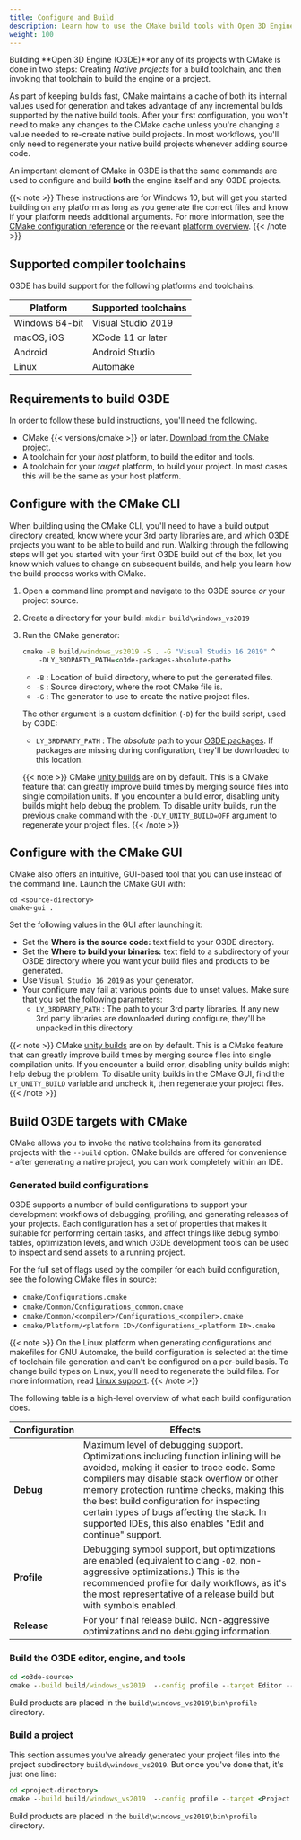 ```yaml
---
title: Configure and Build
description: Learn how to use the CMake build tools with Open 3D Engine (O3DE).
weight: 100
---
```


Building **Open 3D Engine (O3DE)**or any of its projects with CMake is done in two steps: Creating *Native projects* for a build toolchain, and then invoking that toolchain to build the engine or a project.

As part of keeping builds fast, CMake maintains a cache of both its internal values used for generation and takes advantage of any incremental builds supported by the native build tools. After your first configuration, you won't need to make any changes to the CMake cache unless you're changing a value needed to re-create native build projects. In most workflows, you'll only need to regenerate your native build projects whenever adding source code.

An important element of CMake in O3DE is that the same commands are used to configure and build **both** the engine itself and any O3DE projects.

{{< note >}}
These instructions are for Windows 10, but will get you started building on any platform as long as you generate the correct files and know if your platform needs additional arguments. For more information, see the [CMake configuration reference](./reference/) or the relevant [platform overview](/docs/user-guide/platforms/).
{{< /note >}}

## Supported compiler toolchains

O3DE has build support for the following platforms and toolchains:

<!-- TODO: Add download links -->
| Platform | Supported toolchains |
| --- | --- |
| Windows 64-bit | Visual Studio 2019 |
| macOS, iOS | XCode 11 or later |
| Android | Android Studio |
| Linux | Automake |

## Requirements to build O3DE

In order to follow these build instructions, you'll need the following.

* CMake {{< versions/cmake >}} or later. [Download from the CMake project](https://cmake.org/download/).
* A toolchain for your _host_ platform, to build the editor and tools.
* A toolchain for your _target_ platform, to build your project. In most cases this will be the same as your host platform.

## Configure with the CMake CLI

When building using the CMake CLI, you'll need to have a build output directory created, know where your 3rd party libraries are, and which O3DE projects you want to be able to build and run. Walking through the following steps will get you started with your first O3DE build out of the box, let you know which values to change on subsequent builds, and help you learn how the build process works with CMake.

<!-- TODO: Tabs, when they work for non-code content in Markdown -->

1. Open a command line prompt and navigate to the O3DE source *or* your project source.
2. Create a directory for your build: `mkdir build\windows_vs2019`
3. Run the CMake generator:
  
    ```cmd
    cmake -B build/windows_vs2019 -S . -G "Visual Studio 16 2019" ^
        -DLY_3RDPARTY_PATH=<o3de-packages-absolute-path>
    ```

    * `-B` : Location of build directory, where to put the generated files.
    * `-S` : Source directory, where the root CMake file is.
    * `-G` : The generator to use to create the native project files.
  
    The other argument is a custom definition (`-D`) for the build script, used by O3DE:  

    * `LY_3RDPARTY_PATH` : The *absolute* path to your [O3DE packages](./packages). If packages are missing during configuration, they'll be downloaded to this location.

    {{< note >}}
CMake [unity builds](https://cmake.org/cmake/help/latest/prop_tgt/UNITY_BUILD.html) are on by default. This is a CMake feature that can greatly improve build times by merging source files into single compilation units. If you encounter a build error, disabling unity builds might help debug the problem. To disable unity builds, run the previous `cmake` command with the `-DLY_UNITY_BUILD=OFF` argument to regenerate your project files.
    {{< /note >}}

## Configure with the CMake GUI

CMake also offers an intuitive, GUI-based tool that you can use instead of the command line. Launch the CMake GUI with:

```shell
cd <source-directory>
cmake-gui .
```

Set the following values in the GUI after launching it:

* Set the **Where is the source code:** text field to your O3DE directory.
* Set the **Where to build your binaries:** text field to a subdirectory of your O3DE directory where you want your build files and products to be generated.
* Use `Visual Studio 16 2019` as your generator.
* Your configure may fail at various points due to unset values. Make sure that you set the following parameters:
  * `LY_3RDPARTY_PATH` : The path to your 3rd party libraries. If any new 3rd party libraries are downloaded during configure, they'll be unpacked in this directory.

{{< note >}}
CMake [unity builds](https://cmake.org/cmake/help/latest/prop_tgt/UNITY_BUILD.html) are on by default. This is a CMake feature that can greatly improve build times by merging source files into single compilation units. If you encounter a build error, disabling unity builds might help debug the problem. To disable unity builds in the CMake GUI, find the `LY_UNITY_BUILD` variable and uncheck it, then regenerate your project files.
{{< /note >}}

## Build O3DE targets with CMake

CMake allows you to invoke the native toolchains from its generated projects with the `--build` option. CMake builds are offered for convenience - after generating a native project, you can work completely within an IDE. 

### Generated build configurations

O3DE supports a number of build configurations to support your development workflows of debugging, profiling, and generating releases of your projects. Each configuration has a set of properties that makes it suitable for performing certain tasks, and affect things like debug symbol tables, optimization levels, and which O3DE development tools can be used to inspect and send assets to a running project.

For the full set of flags used by the compiler for each build configuration, see the following CMake files in source:

* `cmake/Configurations.cmake`
* `cmake/Common/Configurations_common.cmake`
* `cmake/Common/<compiler>/Configurations_<compiler>.cmake`
* `cmake/Platform/<platform ID>/Configurations_<platform ID>.cmake`

{{< note >}}
On the Linux platform when generating configurations and makefiles for GNU Automake, the build configuration is selected at the time of toolchain file generation and can't be configured on a per-build basis. To change build types on Linux, you'll need to regenerate the build files. For more information, read [Linux support](/docs/user-guide/platforms/linux).
{{< /note >}}

The following table is a high-level overview of what each build configuration does.

| Configuration | Effects |
| --- | --- |
| **Debug** | Maximum level of debugging support. Optimizations including function inlining will be avoided, making it easier to trace code. Some compilers may disable stack overflow or other memory protection runtime checks, making this the best build configuration for inspecting certain types of bugs affecting the stack. In supported IDEs, this also enables "Edit and continue" support. |
| **Profile** | Debugging symbol support, but optimizations are enabled (equivalent to clang `-O2`, non-aggressive optimizations.) This is the recommended profile for daily workflows, as it's the most representative of a release build but with symbols enabled. |
| **Release** | For your final release build. Non-aggressive optimizations and no debugging information. |

### Build the O3DE editor, engine, and tools

```cmd
cd <o3de-source>
cmake --build build/windows_vs2019  --config profile --target Editor -- /m
```

Build products are placed in the `build\windows_vs2019\bin\profile` directory.

### Build a project

This section assumes you've already generated your project files into the project subdirectory `build\windows_vs2019`. But once you've done that, it's just one line:

```cmd
cd <project-directory>
cmake --build build/windows_vs2019  --config profile --target <Project Name>.GameLauncher -- /m
```

Build products are placed in the `build\windows_vs2019\bin\profile` directory.
